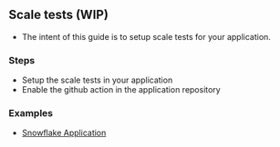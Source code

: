 ## Scale tests (WIP)

- The intent of this guide is to setup scale tests for your application.


### Steps

- Setup the scale tests in your application
- Enable the github action in the application repository


### Examples

- [Snowflake Application](https://github.com/atlanhq/phoenix-snowflake-app/tree/main/tests/scale)